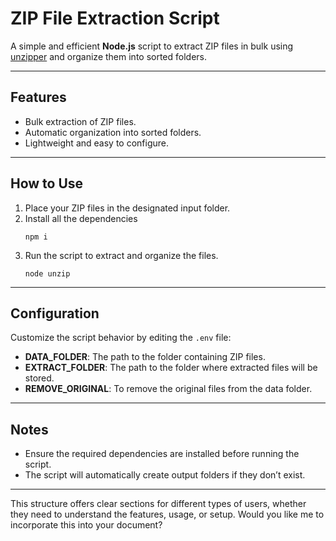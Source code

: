 # ZIP File Extraction Script

A simple and efficient **Node.js** script to extract ZIP files in bulk using [unzipper](https://www.npmjs.com/package/unzipper) and organize them into sorted folders.

---

## Features
- Bulk extraction of ZIP files.
- Automatic organization into sorted folders.
- Lightweight and easy to configure.

---

## How to Use
1. Place your ZIP files in the designated input folder.
2. Install all the dependencies
   ```npm
   npm i
   ```
4. Run the script to extract and organize the files.
   ```node
   node unzip
   ```

---

## Configuration
Customize the script behavior by editing the `.env` file:
- **DATA_FOLDER**: The path to the folder containing ZIP files.
- **EXTRACT_FOLDER**: The path to the folder where extracted files will be stored.
- **REMOVE_ORIGINAL**: To remove the original files from the data folder.

---

## Notes
- Ensure the required dependencies are installed before running the script.
- The script will automatically create output folders if they don’t exist.

---

This structure offers clear sections for different types of users, whether they need to understand the features, usage, or setup. Would you like me to incorporate this into your document?
